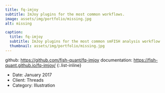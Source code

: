 ```yaml
---
title: fq-imjoy
subtitle: ImJoy plugins for the most common workflows.
image: assets/img/portfolio/missing.jpg
alt: missing

caption:
  title: fq-imjoy
  subtitle: ImJoy plugins for the most common smFISH analysis workflow.
  thumbnail: assets/img/portfolio/missing.jpg
---
```

github: https://github.com/fish-quant/fq-imjoy
documentation: https://fish-quant.github.io/fq-imjoy/
{:.list-inline}
- Date: January 2017
- Client: Threads
- Category: Illustration


